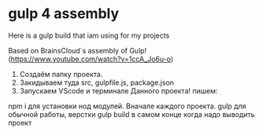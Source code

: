 # gulp 4 assembly
Here is a gulp build that iam using for my projects

Based on BrainsCloud`s assembly of Gulp! (https://www.youtube.com/watch?v=1ccA_Jo6u-o)


1. Создаём папку проекта.
2. Закидываем туда src, gulpfile.js, package.json
3. Запускаем VScode и терминале Данного проекта! пишем:

npm i для установки нод модулей. Вначале каждого проекта.
gulp для обычной работы, верстки
gulp build в самом конце когда надо выводить проект
